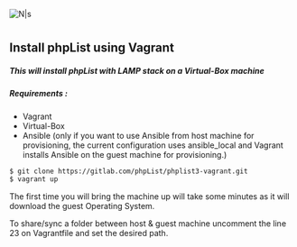 ![N|s](https://www.phplist.org/wp-content/uploads/2014/04/logo-nodomain-black.svg)

#
## Install phpList using Vagrant


##### This will install phpList with LAMP stack on a Virtual-Box machine

##### Requirements :
* Vagrant
* Virtual-Box
* Ansible (only if you want to use Ansible from host machine for provisioning, the current configuration uses ansible_local and Vagrant installs Ansible on the guest machine for provisioning.)

``` sh
$ git clone https://gitlab.com/phpList/phplist3-vagrant.git
$ vagrant up
```
The first time you will bring the machine up will take some minutes as it will download the guest Operating System.

To share/sync a folder between host & guest machine uncomment the line 23 on Vagrantfile and set the desired path.

